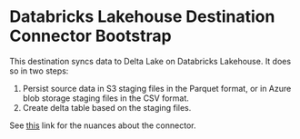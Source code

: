 # Databricks Lakehouse Destination Connector Bootstrap

This destination syncs data to Delta Lake on Databricks Lakehouse. It does so in two steps:

1. Persist source data in S3 staging files in the Parquet format, or in Azure blob storage staging files in the CSV format.
2. Create delta table based on the staging files.

See [this](https://docs.airbyte.com/integrations/destinations/databricks) link for the nuances about the connector.
